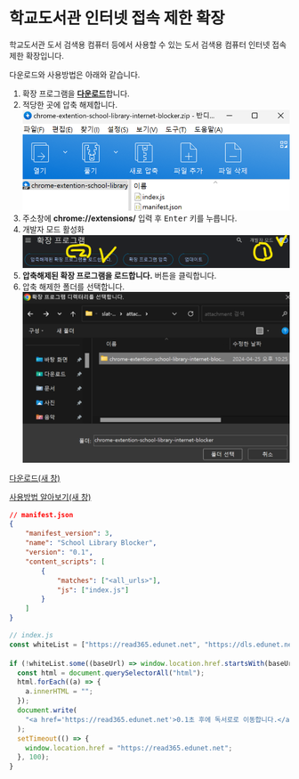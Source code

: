 # 학교도서관 인터넷 접속 제한 확장

학교도서관 도서 검색용 컴퓨터 등에서 사용할 수 있는 도서 검색용 컴퓨터 인터넷 접속 제한 확장입니다.

다운로드와 사용방법은 아래와 같습니다.

1. 확장 프로그램을 [**다운로드**](https://raw.githubusercontent.com/freebird920/slat-markdown/main/attachment/chrome-extention-school-library-internet-blocker/chrome-extention-school-library-internet-blocker.zip)합니다.
1. 적당한 곳에 압축 해제합니다.
![img-blog-block-extention-01.png](https://github.com/freebird920/slat-markdown/blob/main/img/img-blog-block-extention-02.png?raw=true)
1. 주소창에 **chrome://extensions/** 입력 후 <kbd>Enter</kbd> 키를 누릅니다.
1. 개발자 모드 활성화
![img-blog-block-extention-01.png](https://github.com/freebird920/slat-markdown/blob/main/img/img-blog-block-extention-01.png?raw=true)
1. **압축해제된 확장 프로그램을 로드합니다.** 버튼을 클릭합니다.
1. 압축 해제한 폴더를 선택합니다.
![img-blog-block-extention-01.png](https://github.com/freebird920/slat-markdown/blob/main/img/img-blog-block-extention-03.png?raw=true)




[다운로드(새 창)](https://drive.google.com/file/d/1r-TKmMdX71RPvaCrB3YMY-cE2weHAdrI/view?usp=drive_link)

[사용방법 알아보기(새 창)](https://blog.naver.com/freebird_han/223400130467)


```json
// manifest.json
{
    "manifest_version": 3,
    "name": "School Library Blocker",
    "version": "0.1",
    "content_scripts": [
        {
            "matches": ["<all_urls>"],
            "js": ["index.js"]
        }
    ]
}
```

```javascript
// index.js
const whiteList = ["https://read365.edunet.net", "https://dls.edunet.net", "https://www.slat.or.kr", "https://slat2.vercel.app/"];

if (!whiteList.some((baseUrl) => window.location.href.startsWith(baseUrl))) {
  const html = document.querySelectorAll("html");
  html.forEach((a) => {
    a.innerHTML = "";
  });
  document.write(
    "<a href='https://read365.edunet.net'>0.1초 후에 독서로로 이동합니다.</a>"
  );
  setTimeout(() => {
    window.location.href = "https://read365.edunet.net";
  }, 100);
}
```